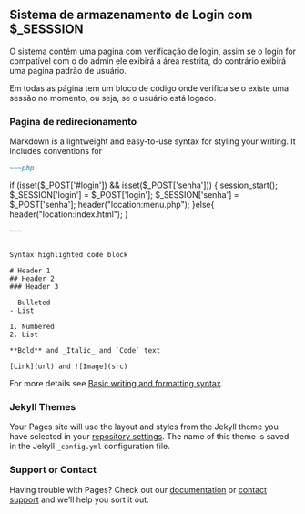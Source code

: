 ## Sistema de armazenamento de Login com $_SESSSION

O sistema contém uma pagina com verificação de login, assim se o login for compatível com o do admin ele exibirá a área restrita, do contrário exibirá uma pagina padrão de usuário.

Em todas as página tem um bloco de código onde verifica se o existe uma sessão no momento, ou seja, se o usuário está logado.

### Pagina de redirecionamento

Markdown is a lightweight and easy-to-use syntax for styling your writing. It includes conventions for

```markdown
~~~php
```
if (isset($_POST['#login']) && isset($_POST['senha'])) {
session_start();
$_SESSION['login'] = $_POST['login'];
$_SESSION['senha'] = $_POST['senha'];
header("location:menu.php");
}else{
    header("location:index.html");
}
```
~~~


Syntax highlighted code block

# Header 1
## Header 2
### Header 3

- Bulleted
- List

1. Numbered
2. List

**Bold** and _Italic_ and `Code` text

[Link](url) and ![Image](src)
```

For more details see [Basic writing and formatting syntax](https://docs.github.com/en/github/writing-on-github/getting-started-with-writing-and-formatting-on-github/basic-writing-and-formatting-syntax).

### Jekyll Themes

Your Pages site will use the layout and styles from the Jekyll theme you have selected in your [repository settings](https://github.com/SystemRhino/Session_Login/settings/pages). The name of this theme is saved in the Jekyll `_config.yml` configuration file.

### Support or Contact

Having trouble with Pages? Check out our [documentation](https://docs.github.com/categories/github-pages-basics/) or [contact support](https://support.github.com/contact) and we’ll help you sort it out.
